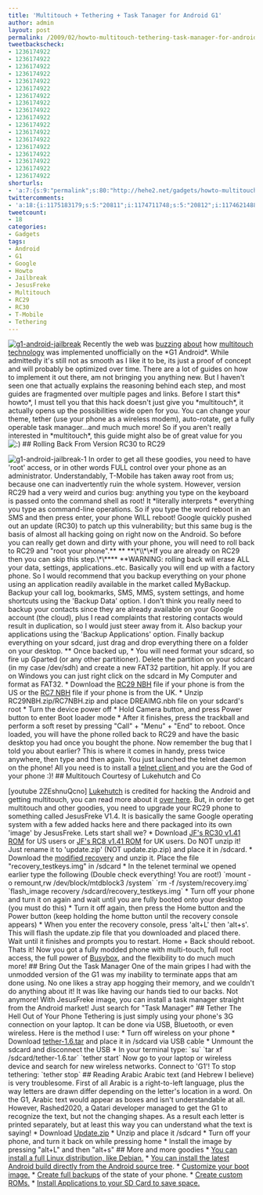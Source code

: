 ```yaml
---
title: 'Multitouch + Tethering + Task Tanager for Android G1'
author: admin
layout: post
permalink: /2009/02/howto-multitouch-tethering-task-manager-for-android-g1/
tweetbackscheck:
- 1236174922
- 1236174922
- 1236174922
- 1236174922
- 1236174922
- 1236174922
- 1236174922
- 1236174922
- 1236174922
- 1236174922
- 1236174922
- 1236174922
- 1236174922
- 1236174922
- 1236174922
- 1236174922
- 1236174922
- 1236174922
shorturls:
- 'a:7:{s:9:"permalink";s:80:"http://hehe2.net/gadgets/howto-multitouch-tethering-task-manager-for-android-g1/";s:7:"tinyurl";s:25:"http://tinyurl.com/cexfn4";s:4:"isgd";s:17:"http://is.gd/ihKP";s:5:"bitly";s:18:"http://bit.ly/DdVS";s:5:"snipr";s:22:"http://snipr.com/b9pfb";s:5:"snurl";s:22:"http://snurl.com/b9pfb";s:7:"snipurl";s:24:"http://snipurl.com/b9pfb";}'
twittercomments:
- 'a:18:{i:1175183179;s:5:"20811";i:1174711748;s:5:"20812";i:1174621488;s:5:"20813";i:1174467406;s:5:"20814";i:1174304688;s:5:"20815";i:1174303272;s:5:"20816";i:1174276076;s:5:"20817";i:1175017177;s:5:"20818";i:1174528046;s:5:"20819";i:1174528028;s:5:"20820";i:1175550225;s:5:"20849";i:1177402377;s:5:"20865";i:1177423819;s:5:"20866";i:1177502519;s:5:"20867";i:1177479188;s:5:"20868";i:1178654990;s:5:"20869";i:1180969593;s:5:"20882";i:1233329235;s:5:"21300";}'
tweetcount:
- 18
categories:
- Gadgets
tags:
- Android
- G1
- Google
- Howto
- Jailbreak
- JesusFreke
- Multitouch
- RC29
- RC30
- T-Mobile
- Tethering
---
```


[![g1-android-jailbreak](http://192.168.1.33/blog2/wp-content/uploads/2009/02/g1-android-jailbreak.jpg)](http://192.168.1.33/blog2/wp-content/uploads/2009/02/g1-android-jailbreak.jpg)
Recently the web was [buzzing](http://i.gizmodo.com/5139087/multitouch-implemented-on-g1-android-unofficially) [about](http://www.engadget.com/2009/01/25/get-your-hack-on-unofficial-multi-touch-support-released-for-an/) how [multitouch](http://www.talkandroid.com/556-android-g1-multitouch/) [technology](http://androidcommunity.com/multitouch-hack-for-t-mobile-g1-video-demo-20090126/) was implemented unofficially on the \*G1 Android\*. While admittedly it's still not as smooth as I like it to be, its just a proof of concept and will probably be optimized over time. There are a lot of guides on how to implement it out there, am not bringing you anything new. But I haven't seen one that actually explains the reasoning behind each step, and most guides are fragmented over multiple pages and links.
Before I start this\* howto\*, I must tell you that this hack doesn't just give you \*multitouch\*, it actually opens up the possibilities wide open for you. You can change your theme, tether (use your phone as a wireless modem), auto-rotate, get a fully operable task manager...and much much more! So if you aren't really interested in \*multitouch\*, this guide might also be of great value for you ![:)](http://192.168.1.2/blog2/wp-includes/images/smilies/icon_smile.gif)
\#\# Rolling Back From Version RC30 to RC29

![g1-android-jailbreak-1](http://192.168.1.33/blog2/wp-content/uploads/2009/02/g1-android-jailbreak-1.jpg)
In order to get all these goodies, you need to have 'root' access, or in other words FULL control over your phone as an administrator. Understandably, T-Mobile has taken away root from us; because one can inadvertently ruin the whole system.
However, version RC29 had a very weird and curios bug: anything you type on the keyboard is passed onto the command shell as root! It \*literally interprets \* everything you type as command-line operations. So if you type the word reboot in an SMS and then press enter, your phone WILL reboot! 
Google quickly pushed out an update (RC30) to patch up this vulnerability; but this same bug is the basis of almost all hacking going on right now on the Android. So before you can really get down and dirty with your phone, you will need to roll back to RC29 and "root your phone".\*\* \*\*
\*\*\\\*\\\\\*\\\*If you are already on RC29 then you can skip this step.\\\*\\\*\*\*\*
\*\*WARNING: rolling back will erase ALL your data, settings, applications..etc. Basically you will end up with a factory phone. So I would recommend that you backup everything on your phone using an application readily available in the market called MyBackup. Backup your call log, bookmarks, SMS, MMS, system settings, and home shortcuts using the 'Backup Data' option. I don't think you really need to backup your contacts since they are already available on your Google account (the cloud), plus I read complaints that restoring contacts would result in duplication, so I would just steer away from it. Also backup your applications using the 'Backup Applications' option. Finally backup everything on your sdcard, just drag and drop everything there on a folder on your desktop. 
\*\*
Once backed up,
\* You will need format your sdcard, so fire up Gparted (or any other partitioner). Delete the partition on your sdcard (in my case /dev/sdh) and create a new FAT32 partition, hit apply.  If you are on Windows you can just right click on the sdcard in My Computer and format as FAT32\.
\* Download the [RC29 NBH](http://android-dls.com/files/upload/DREAIMG.nbh "http://android-dls.com/files/upload/DREAIMG.nbh") file if your phone is from the US or the [RC7 NBH](http://android-dls.com/files/upload/uk/DREAIMG.NBH "http://android-dls.com/files/upload/uk/DREAIMG.NBH") file if your phone is from the UK.
\* Unzip RC29NBH.zip/RC7NBH.zip and place DREAIMG.nbh file on your sdcard's root
\* Turn the device power off
\* Hold Camera button, and press Power button to enter Boot loader mode
\* After it finishes, press the trackball and perform a soft reset by pressing "Call" + "Menu" + "End" to reboot.
Once loaded, you will have the phone rolled back to RC29 and have the basic desktop you had once you bought the phone. Now remember the bug that I told you about earlier? This is where it comes in handy, press twice anywhere, then type and then again. You just launched the telnet daemon on the phone! All you need is to install a [telnet client ](http://android-dls.com/files/apps/Telnet.apk)and you are the God of your phone :)!
\#\# Multitouch Courtesy of Lukehutch and Co

\[youtube 2ZEshnuQcno\]
[Lukehutch](http://lukehutch.wordpress.com) is credited for hacking the Android and getting multitouch, you can read more about it [over here](http://lukehutch.wordpress.com/2009/01/25/get-multi-touch-support-on-your-t-mobile-g1-today/). But, in order to get multitouch and other goodies, you need to upgrade your RC29 phone to something called JesusFreke V1.4\. It is basically the same Google operating system with a few added hacks here and there packaged into its own 'image' by JesusFreke. Lets start shall we?
\* Download [JF's RC30 v1.41 ROM](http://android-dls.com/files/jf/v1.41/JFv1.41_RC30.zip "http://android-dls.com/files/jf/v1.41/JFv1.41_RC30.zip") for US users or [JF's RC8 v1.41 ROM](http://android-dls.com/files/jf/v1.41/JFv1.41_RC8.zip "http://android-dls.com/files/jf/v1.41/JFv1.41_RC8.zip") for UK users. Do NOT unzip it! Just rename it to 'update.zip' (NOT update.zip.zip) and place it in /sdcard.
\* Download the [modified recovery](http://android-dls.com/files/jf/AndroidMod.zip "http://android-dls.com/files/jf/AndroidMod.zip") and unzip it. Place the file "recovery\_testkeys.img" in /sdcard
\* In the telenet terminal we opened earlier type the following (Double check everything! You are root!)
\`mount -o remount,rw /dev/block/mtdblock3 /system\` 
\`rm -f /system/recovery.img\` 
\`flash\_image recovery /sdcard/recovery\_testkeys.img\`
\* Turn off your phone and turn it on again and wait until you are fully booted onto your desktop (you must do this)
\* Turn it off again, then press the Home button and the Power button (keep holding the home button until the recovery console appears)
\* When you enter the recovery console, press 'alt+L' then 'alt+s'. This will flash the update.zip file that you downloaded and placed there. Wait until it finishes and prompts you to restart. Home + Back should reboot.
Thats it! Now you got a fully modded phone with multi-touch, full root access, the full power of [Busybox](http://en.wikipedia.org/wiki/BusyBox), and the flexibility to do much much more!
\#\# Bring Out the Task Manager
One of the main gripes I had with the unmodded version of the G1 was my inability to terminate apps that am done using. No one likes a stray app hogging their memory, and we couldn't do anything about it! It was like having our hands tied to our backs. Not anymore! With JesusFreke image, you can install a task manager straight from the Android market! Just search for "Task Manager"
\#\# Tether The Hell Out of Your Phone
Tethering is just simply using your phone's 3G connection on your laptop. It can be done via USB, Bluetooth, or even wireless. Here is the method I use:
\* Turn off wireless on your phone
\* Download [tether-1.6.tar](http://www.parrothd.com/tether-1.6.tar) and place it in /sdcard via USB cable
\* Unmount the sdcard and disconnect the USB
\* In your terminal type:
\`su\` 
\`tar xf /sdcard/tether-1.6.tar\` 
\`tether start\` 
Now go to your laptop or wireless device and search for new wireless networks. Connect to 'G1'!
To stop tethering: 
\`tether stop\`
\#\# Reading Arabic
Arabic text (and Hebrew I believe) is very troublesome. First of all Arabic is a right-to-left language, plus the way letters are drawn differ depending on the letter's location in a word.
On the G1, Arabic text would appear as boxes and isn't understandable at all. However, Rashed2020, a Qatari developer managed to get the G1 to recognize the text, but not the changing shapes. As a result each letter is printed separately, but at least this way you can understand what the text is saying!
\* Download [Update.zip](http://www.2shared.com/file/4721532/c336ef8d/update.html)
\* Unzip and place it /sdcard
\* Turn off your phone, and turn it back on while pressing home
\* Install the image by pressing "alt+L" and then "alt+s"
\#\# More and more goodies
\* [You can install a full Linux distribution, like Debian.](http://www.saurik.com/id/10)
\* [You can install the latest Android build directly from the Android source tree](http://www.koushikdutta.com/2008/12/building-android-source-and-deploying.html).
\* [Customize your boot image.](http://forum.xda-developers.com/showthread.php?t=456071)
\* [Create full backups](http://forum.xda-developers.com/showthread.php?t=459830) of the state of your phone.
\* [Create custom ROMs.](http://forum.xda-developers.com/showthread.php?t=466174)
\* [Install Applications to your SD Card to save space.](http://forum.xda-developers.com/showthread.php?t=462882)
